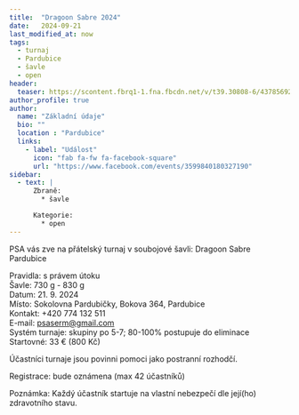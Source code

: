 ```yaml
---
title:  "Dragoon Sabre 2024"
date:   2024-09-21
last_modified_at: now
tags:
  - turnaj
  - Pardubice
  - šavle
  - open
header:
  teaser: https://scontent.fbrq1-1.fna.fbcdn.net/v/t39.30808-6/437856926_940735601394557_1699038349995135293_n.jpg?_nc_cat=109&ccb=1-7&_nc_sid=75d36f&_nc_ohc=_ycyQvCtwGEQ7kNvgHsws9B&_nc_ht=scontent.fbrq1-1.fna&oh=00_AYBAzBXQxA4ZnvTf1tPr1Qj0nVJXfQRAPdEOHnZw8edlCA&oe=66A7E1F8
author_profile: true
author:
  name: "Základní údaje"
  bio: ""
  location : "Pardubice"
  links:
    - label: "Událost"
      icon: "fab fa-fw fa-facebook-square"
      url: "https://www.facebook.com/events/3599840180327190"
sidebar:
  - text: |
      Zbraně:
        * šavle

      Kategorie:
        * open
---
```


PSA vás zve na&nbsp;přátelský turnaj v&nbsp;soubojové šavli:
Dragoon Sabre Pardubice

Pravidla: s&nbsp;právem útoku  
Šavle: 730&nbsp;g - 830&nbsp;g  
Datum: 21.&nbsp;9.&nbsp;2024  
Místo: Sokolovna Pardubičky, Bokova 364, Pardubice  
Kontakt: +420&nbsp;774&nbsp;132&nbsp;511  
E-mail: psaserm@gmail.com  
Systém turnaje: skupiny po&nbsp;5-7; 80-100% postupuje do&nbsp;eliminace  
Startovné: 33&nbsp;€ (800&nbsp;Kč)

Účastníci turnaje jsou povinni pomoci jako postranní rozhodčí.

Registrace: bude oznámena (max 42 účastníků)

Poznámka: Každý účastník startuje na&nbsp;vlastní nebezpečí dle její(ho) zdravotního stavu.